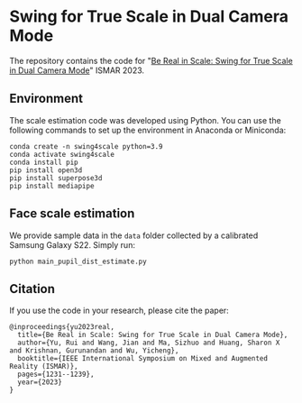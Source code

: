 # Swing for True Scale in Dual Camera Mode
The repository contains the code for "[Be Real in Scale: Swing for True Scale in Dual Camera Mode](https://jianwang-cmu.github.io/23realScale/Swing_for_True_Scale__ISMAR_2023_.pdf)" ISMAR 2023.

## Environment
The scale estimation code was developed using Python. You can use the following commands to set up the environment in Anaconda or Miniconda:
```
conda create -n swing4scale python=3.9
conda activate swing4scale
conda install pip
pip install open3d
pip install superpose3d
pip install mediapipe
```

## Face scale estimation
We provide sample data in the `data` folder collected by a calibrated Samsung Galaxy S22. Simply run:

```
python main_pupil_dist_estimate.py
```


## Citation
If you use the code in your research, please cite the paper:
```
@inproceedings{yu2023real,
  title={Be Real in Scale: Swing for True Scale in Dual Camera Mode},
  author={Yu, Rui and Wang, Jian and Ma, Sizhuo and Huang, Sharon X and Krishnan, Gurunandan and Wu, Yicheng},
  booktitle={IEEE International Symposium on Mixed and Augmented Reality (ISMAR)},
  pages={1231--1239},
  year={2023}
}
```
